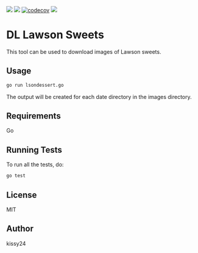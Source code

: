 ![](https://img.shields.io/github/go-mod/go-version/kissy24/go-lsondessert)
![](https://img.shields.io/github/workflow/status/kissy24/go-lsondessert/test)
[![codecov](https://codecov.io/gh/kissy24/go-lsondessert/branch/main/graph/badge.svg?token=NOAO68A214)](https://codecov.io/gh/kissy24/go-lsondessert)
![](https://img.shields.io/github/license/kissy24/go-lsondessert)

# DL Lawson Sweets

This tool can be used to download images of Lawson sweets.

## Usage

```sh
go run lsondessert.go
```

The output will be created for each date directory in the images directory.

## Requirements

Go

## Running Tests

To run all the tests, do:

```sh
go test
```

## License

MIT

## Author

kissy24
